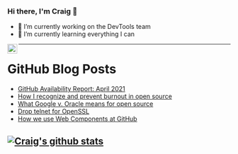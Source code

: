 ### Hi there, I'm Craig 👋

<!--
**CraigTeelFugro/CraigTeelFugro** is a ✨ _special_ ✨ repository because its `README.md` (this file) appears on your GitHub profile.

Here are some ideas to get you started:
-->

- 🔭 I’m currently working on the DevTools team
- 🌱 I’m currently learning everything I can

[<img align="left" alt="Craig Teel | LinkedIn" width="22px" src="https://cdn.jsdelivr.net/npm/simple-icons@v3/icons/linkedin.svg" />][linkedin]

---

# GitHub Blog Posts

<!-- BLOG-POST-LIST:START -->
- [GitHub Availability Report: April 2021](https://github.blog/2021-05-05-github-availability-report-april-2021/)
- [How I recognize and prevent burnout in open source](https://opensource.com/article/21/5/open-source-burnout)
- [What Google v. Oracle means for open source](https://opensource.com/article/21/5/google-v-oracle)
- [Drop telnet for OpenSSL](https://opensource.com/article/21/5/drop-telnet-openssl)
- [How we use Web Components at GitHub](https://github.blog/2021-05-04-how-we-use-web-components-at-github/)
<!-- BLOG-POST-LIST:END -->

## [![Craig's github stats](https://github-readme-stats.vercel.app/api?username=craigteelfugro)](https://github.com/anuraghazra/github-readme-stats)


[linkedin]: https://linkedin.com/in/craig-teel-b8786771
